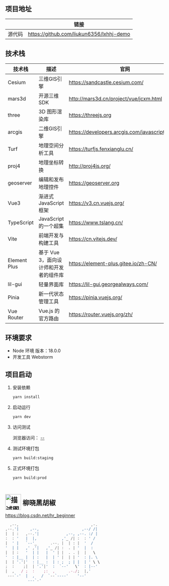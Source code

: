 ## 项目地址

|  | 链接
| --- | --- 
| 源代码 | https://github.com/liukun6356/lxhhj-demo


## 技术栈
| 技术栈 | 描述 | 官网 |
| --- | --- | --- |
| Cesium | 三维GIS引擎 | https://sandcastle.cesium.com/ |
| mars3d | 开源三维SDK | http://mars3d.cn/project/vue/jcxm.html |
| three | 3D 图形渲染库 | https://threejs.org |
| arcgis | 二维GIS引擎 | https://developers.arcgis.com/javascript/latest/ |
| Turf | 地理空间分析工具 | https://turfjs.fenxianglu.cn/ |
| proj4 | 地理坐标转换 | http://proj4js.org/ |
|geoserver|编辑和发布地理控件| https://geoserver.org
| Vue3 | 渐进式 JavaScript 框架 | https://v3.cn.vuejs.org/ |
| TypeScript | JavaScript 的一个超集 | https://www.tslang.cn/ |
| Vite | 前端开发与构建工具 | https://cn.vitejs.dev/ |
| Element Plus | 基于 Vue 3，面向设计师和开发者的组件库 | https://element-plus.gitee.io/zh-CN/ |
| lil-gui | 轻量界面库 | https://lil-gui.georgealways.com/ |
| Pinia | 新一代状态管理工具 | https://pinia.vuejs.org/ |
| Vue Router | Vue.js 的官方路由 | https://router.vuejs.org/zh/ |

## 环境要求

- Node 环境
  版本：18.0.0
- 开发工具
  Webstorm

## 项目启动
1. 安装依赖

    ```bash
    yarn install
    ```
2. 启动运行

    ```bash
    yarn dev
    ```
3. 访问测试

   浏览器访问： [--](--)
4. 测试环境打包
    ```bash
    yarn build:staging
    ```
5. 正式环境打包
    ```bash
    yarn build:prod
    ```

##  <img src="https://profile-avatar.csdnimg.cn/0b75e2e590014770956b95dd23ef9a41_hr_beginner.jpg!1" width="50" height="50" alt="描述图片的文字" style="position:relative;top:15px"> 柳晓黑胡椒
https://blog.csdn.net/hr_beginner

```javascript                                                                              
  ,--,                                ,-.  
,--.'|     ,--,                   ,--/ /|  
|  | :   ,--.'|            ,--, ,--. :/ |  
:  : '   |  |,           ,'_ /| :  : ' /   
|  ' |   `--'_      .--. |  | : |  '  /    
'  | |   ,' ,'|   ,'_ /| :  . | '  |  :    
|  | :   '  | |   |  ' | |  . . |  |   \   
'  : |__ |  | :   |  | ' |  | | '  : |. \  
|  | '.'|'  : |__ :  | : ;  ; | |  | ' \ \ 
;  :    ;|  | '.'|'  :  `--'   \'  : |--'  
|  ,   / ;  :    ;:  ,      .-./;  |,'     
 ---`-'  |  ,   /  `--`----'    '--'       
          ---`-'                                                                
```
